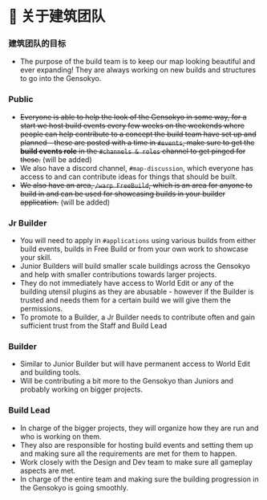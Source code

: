 # 👥 关于建筑团队

### 建筑团队的目标

* The purpose of the build team is to keep our map looking beautiful and ever
  expanding! They are always working on new builds and structures to go into the
  Gensokyo.

### Public

* ~~Everyone is able to help the look of the Gensokyo in some way, for a start
  we host build events every few weeks on the weekends where people can help
  contribute to a concept the build team have set up and planned - these are
  posted with a time in `#events`, make sure to get the **build events role** in
  the `#channels & roles` channel to get pinged for these.~~ (will be added)
* We also have a discord channel, `#map-discussion`, which everyone has access
  to and can contribute ideas for things that should be built.
* ~~We also have an area, `/warp FreeBuild`, which is an area for anyone to
  build in and can be used for showcasing builds in your builder application.~~
  (will be added)

### Jr Builder

* You will need to apply in `#applications` using various builds from either
  build events, builds in Free Build or from your own work to showcase your
  skill.
* Junior Builders will build smaller scale buildings across the Gensokyo and
  help with smaller contributions towards larger projects.
* They do not immediately have access to World Edit or any of the building
  utensil plugins as they are abusable - however if the Builder is trusted and
  needs them for a certain build we will give them the permissions.
* To promote to a Builder, a Jr Builder needs to contribute often and gain
  sufficient trust from the Staff and Build Lead

### Builder

* Similar to Junior Builder but will have permanent access to World Edit and
  building tools.
* Will be contributing a bit more to the Gensokyo than Juniors and probably
  working on bigger projects.

### Build Lead

* In charge of the bigger projects, they will organize how they are run and who
  is working on them.
* They also are responsible for hosting build events and setting them up and
  making sure all the requirements are met for them to happen.
* Work closely with the Design and Dev team to make sure all gameplay aspects
  are met.
* In charge of the entire team and making sure the building progression in the
  Gensokyo is going smoothly.
